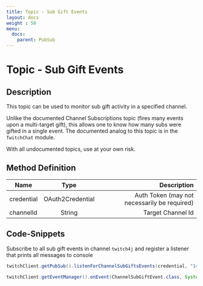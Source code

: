 ```yaml
---
title: Topic - Sub Gift Events
layout: docs
weight : 50
menu: 
  docs:
    parent: PubSub
---
```


# Topic - Sub Gift Events

## Description

This topic can be used to monitor sub gift activity in a specified channel.

Unlike the documented Channel Subscriptions topic (fires many events upon a multi-target gift), this allows one to know how many subs were gifted in a single event.
The documented analog to this topic is in the `TwitchChat` module.

With all undocumented topics, use at your own risk.

## Method Definition

| Name          | Type      | Description  |
| ------------- |:---------:| -----------------:|
| credential | OAuth2Credential | Auth Token (may not necessarily be required) |
| channelId | String | Target Channel Id |

## Code-Snippets

Subscribe to all sub gift events in channel `twitch4j` and register a listener that prints all messages to console

```java
twitchClient.getPubSub().listenForChannelSubGiftsEvents(credential, "149223493");

twitchClient.getEventManager().onEvent(ChannelSubGiftEvent.class, System.out::println);
```
